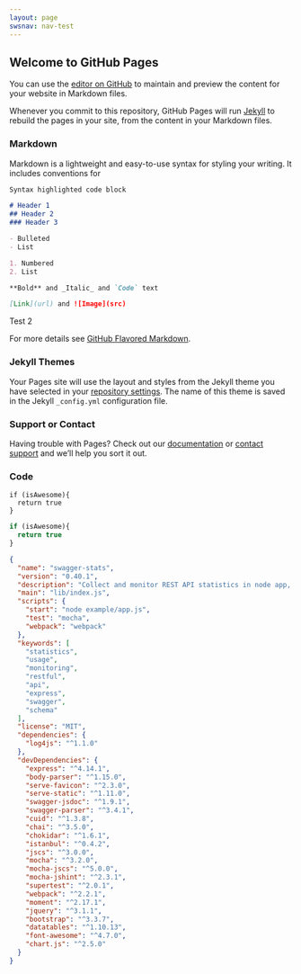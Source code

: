 ```yaml
---
layout: page
swsnav: nav-test
---
```


## Welcome to GitHub Pages

You can use the [editor on GitHub](https://github.com/sv2/pages-test/edit/master/README.md) to maintain and preview the content for your website in Markdown files.

Whenever you commit to this repository, GitHub Pages will run [Jekyll](https://jekyllrb.com/) to rebuild the pages in your site, from the content in your Markdown files.

### Markdown

Markdown is a lightweight and easy-to-use syntax for styling your writing. It includes conventions for

```markdown
Syntax highlighted code block

# Header 1
## Header 2
### Header 3

- Bulleted
- List

1. Numbered
2. List

**Bold** and _Italic_ and `Code` text

[Link](url) and ![Image](src)
```

Test 2

For more details see [GitHub Flavored Markdown](https://guides.github.com/features/mastering-markdown/).

### Jekyll Themes

Your Pages site will use the layout and styles from the Jekyll theme you have selected in your [repository settings](https://github.com/sv2/pages-test/settings). The name of this theme is saved in the Jekyll `_config.yml` configuration file.

### Support or Contact

Having trouble with Pages? Check out our [documentation](https://help.github.com/categories/github-pages-basics/) or [contact support](https://github.com/contact) and we’ll help you sort it out.

### Code 

```
if (isAwesome){
  return true
}
```

```javascript
if (isAwesome){
  return true
}
```

```json
{
  "name": "swagger-stats",
  "version": "0.40.1",
  "description": "Collect and monitor REST API statistics in node app, based on Swagger API specification",
  "main": "lib/index.js",
  "scripts": {
    "start": "node example/app.js",
    "test": "mocha",
    "webpack": "webpack"
  },
  "keywords": [
    "statistics",
    "usage",
    "monitoring",
    "restful",
    "api",
    "express",
    "swagger",
    "schema"
  ],
  "license": "MIT",
  "dependencies": {
    "log4js": "^1.1.0"
  },
  "devDependencies": {
    "express": "^4.14.1",
    "body-parser": "^1.15.0",
    "serve-favicon": "^2.3.0",
    "serve-static": "^1.11.0",
    "swagger-jsdoc": "^1.9.1",
    "swagger-parser": "^3.4.1",
    "cuid": "^1.3.8",
    "chai": "^3.5.0",
    "chokidar": "^1.6.1",
    "istanbul": "^0.4.2",
    "jscs": "^3.0.0",
    "mocha": "^3.2.0",
    "mocha-jscs": "^5.0.0",
    "mocha-jshint": "^2.3.1",
    "supertest": "^2.0.1",
    "webpack": "^2.2.1",
    "moment": "^2.17.1",
    "jquery": "^3.1.1",
    "bootstrap": "^3.3.7",
    "datatables": "^1.10.13",
    "font-awesome": "^4.7.0",
    "chart.js": "^2.5.0"
  }
}
```
